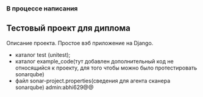 ### В процессе написания

## Тестовый проект для диплома
Описание проекта. Простое вэб приложение на Django.
- каталог test (unitest);
- каталог example_code(тут добавлен дополнительный код не относящийся к проекту, для того чтобы можно было протестировать sonarqube)
- файл sonar-project.properties(сведения для агента сканера sonarqube)
admin:abhi629@@
